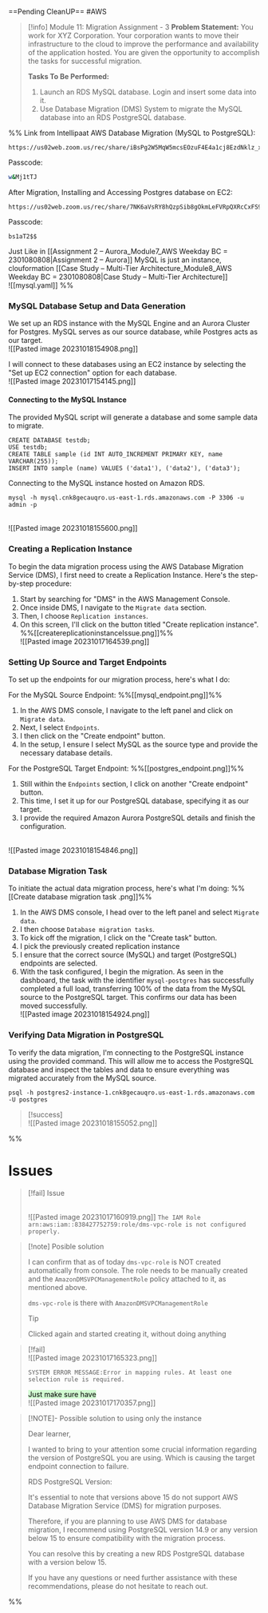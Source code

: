 ==Pending CleanUP==
 #AWS

> [!info] Module 11: Migration Assignment - 3
> **Problem Statement:**
> You work for XYZ Corporation. Your corporation wants to move their infrastructure to the cloud to improve the performance and availability of the application hosted. You are given the opportunity to accomplish the tasks for successful migration. 
> 
> **Tasks To Be Performed:**
> 1. Launch an RDS MySQL database. Login and insert some data into it. 
> 2. Use Database Migration (DMS) System to migrate the MySQL database into an RDS PostgreSQL database.


%% Link from Intellipaat
AWS Database Migration (MySQL to PostgreSQL):
```
https://us02web.zoom.us/rec/share/iBsPg2W5MqW5mcsEOzuF4E4a1cj8EzdNklz_xZoQeIzbejXT5pf3uKAmwjhfxJUX.bt5HMVQ5vsP11Zr1
```
Passcode: 
```bash
w&Mj1tTJ
```

After Migration, Installing and Accessing Postgres database on EC2:
```
https://us02web.zoom.us/rec/share/7NK6aVsRY8hQzpSib8gOkmLeFVRpQXRcCxFS91KOI5RByAPP01v7a7JiUEpwz9J8.9PQjuzzwVkhJ4XaK
```
Passcode:
```
bs1aT2$$
```

Just Like in [[Assignment 2 – Aurora_Module7_AWS Weekday BC = 2301080808|Assignment 2 – Aurora]]
MySQL is just an instance, clouformation [[Case Study – Multi-Tier Architecture_Module8_AWS Weekday BC = 2301080808|Case Study – Multi-Tier Architecture]]
<br>![[mysql.yaml]]
%%

### MySQL Database Setup and Data Generation

We set up an RDS instance with the MySQL Engine and an Aurora Cluster for Postgres. MySQL serves as our source database, while Postgres acts as our target.
<br>![[Pasted image 20231018154908.png]]

I will connect to these databases using an EC2 instance by selecting the "Set up EC2 connection" option for each database.
<br>![[Pasted image 20231017154145.png]]

#### Connecting to the MySQL Instance

The provided MySQL script will generate a database and some sample data to migrate.
```mysql
CREATE DATABASE testdb;
USE testdb;
CREATE TABLE sample (id INT AUTO_INCREMENT PRIMARY KEY, name VARCHAR(255));
INSERT INTO sample (name) VALUES ('data1'), ('data2'), ('data3');
```

Connecting to the MySQL instance hosted on Amazon RDS.
```
mysql -h mysql.cnk8gecauqro.us-east-1.rds.amazonaws.com -P 3306 -u admin -p
```
<br>![[Pasted image 20231018155600.png]]

### Creating a Replication Instance

To begin the data migration process using the AWS Database Migration Service (DMS), I first need to create a Replication Instance. Here's the step-by-step procedure:

1. Start by searching for "DMS" in the AWS Management Console.
2. Once inside DMS, I navigate to the `Migrate data` section.
3. Then, I choose `Replication instances`.
4. On this screen, I'll click on the button titled "Create replication instance".
%%[[createreplicationinstanceIssue.png]]%%
<br>![[Pasted image 20231017164539.png]]

### Setting Up Source and Target Endpoints

To set up the endpoints for our migration process, here's what I do:

For the MySQL Source Endpoint: %%[[mysql_endpoint.png]]%%

1. In the AWS DMS console, I navigate to the left panel and click on `Migrate data`.
2. Next, I select `Endpoints`.
3. I then click on the "Create endpoint" button.
4. In the setup, I ensure I select MySQL as the source type and provide the necessary database details.

For the PostgreSQL Target Endpoint: %%[[postgres_endpoint.png]]%%

1. Still within the `Endpoints` section, I click on another "Create endpoint" button.
2. This time, I set it up for our PostgreSQL database, specifying it as our target.
3. I provide the required Amazon Aurora PostgreSQL details and finish the configuration.

<br>![[Pasted image 20231018154846.png]]

### Database Migration Task
  
To initiate the actual data migration process, here's what I'm doing: %%[[Create database migration task .png]]%%

1. In the AWS DMS console, I head over to the left panel and select `Migrate data`.
2. I then choose `Database migration tasks`.
3. To kick off the migration, I click on the "Create task" button.
4. I pick the previously created replication instance
5. I ensure that the correct source (MySQL) and target (PostgreSQL) endpoints are selected.
6. With the task configured, I begin the migration. As seen in the dashboard, the task with the identifier `mysql-postgres` has successfully completed a full load, transferring 100% of the data from the MySQL source to the PostgreSQL target. This confirms our data has been moved successfully.
<br>![[Pasted image 20231018154924.png]]

### Verifying Data Migration in PostgreSQL

To verify the data migration, I'm connecting to the PostgreSQL instance using the provided command. This will allow me to access the PostgreSQL database and inspect the tables and data to ensure everything was migrated accurately from the MySQL source.
```
psql -h postgres2-instance-1.cnk8gecauqro.us-east-1.rds.amazonaws.com -U postgres
```

> [!success]
> <br>![[Pasted image 20231018155052.png]]






%%
# Issues

> [!fail] Issue
> 
> <br>![[Pasted image 20231017160919.png]]
> `The IAM Role arn:aws:iam::838427752759:role/dms-vpc-role is not configured properly.`

> [!note] Posible solution
> 
> I can confirm that as of today `dms-vpc-role` is NOT created automatically from console. The role needs to be manually created and the `AmazonDMSVPCManagementRole` policy attached to it, as mentioned above.
> 
> `dms-vpc-role` is there with  `AmazonDMSVPCManagementRole`
> 
>
> > [!tip]
> > Clicked again and started creating it, without doing anything

> [!fail]
> <br>![[Pasted image 20231017165323.png]]
> ```
> SYSTEM ERROR MESSAGE:Error in mapping rules. At least one selection rule is required.
> ```
> <mark style="background: #BBFABBA6;">Just make sure have</mark>
> <br>![[Pasted image 20231017170357.png]]
> 





> [!NOTE]- Possible solution to using only the instance
> 
> Dear learner,
> 
> I wanted to bring to your attention some crucial information regarding the version of PostgreSQL you are using.
> Which is causing the target endpoint connection to failure.
> 
> RDS PostgreSQL Version:
> 
> It's essential to note that versions above 15 do not support AWS Database Migration Service (DMS) for migration purposes.
> 
> Therefore, if you are planning to use AWS DMS for database migration, I recommend using PostgreSQL version 14.9 or any version below 15
> to ensure compatibility with the migration process.
> 
> You can resolve this by creating a new RDS PostgreSQL database with a version below 15.
> 
> If you have any questions or need further assistance with these recommendations, please do not hesitate to reach out.


%%